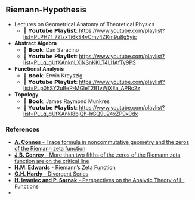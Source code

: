 ## Riemann-Hypothesis

- Lectures on Geometrical Anatomy of Theoretical Physics
  - 🔗 𝗬𝗼𝘂𝘁𝘂𝗯𝗲 𝗣𝗹𝗮𝘆𝗹𝗶𝘀𝘁: https://www.youtube.com/playlist?list=PLPH7f_7ZlzxTi6kS4vCmv4ZKm9u8g5yic
- 𝐀𝐛𝐬𝐭𝐫𝐚𝐜𝐭 𝐀𝐥𝐠𝐞𝐛𝐫𝐚
  - 🔗 𝗕𝗼𝗼𝗸: Dan Saracino
  - 🔗 𝗬𝗼𝘂𝘁𝘂𝗯𝗲 𝗣𝗹𝗮𝘆𝗹𝗶𝘀𝘁: https://www.youtube.com/playlist?list=PLLq_gUfXAnknLXjNSnKKLT4LI1AfTy9PS
- 𝐅𝐮𝐧𝐜𝐭𝐢𝐨𝐧𝐚𝐥 𝐀𝐧𝐚𝐥𝐲𝐬𝐢𝐬
  - 🔗 𝗕𝗼𝗼𝗸: Erwin Kreyszig
  - 🔗 𝗬𝗼𝘂𝘁𝘂𝗯𝗲 𝗣𝗹𝗮𝘆𝗹𝗶𝘀𝘁: https://www.youtube.com/playlist?list=PLp0hSY2uBeP-MGleT2B1vWjXEa_APRc2z
- 𝐓𝐨𝐩𝐨𝐥𝐨𝐠𝐲
  - 🔗 𝗕𝗼𝗼𝗸: James Raymond Munkres
  - 🔗 𝗬𝗼𝘂𝘁𝘂𝗯𝗲 𝗣𝗹𝗮𝘆𝗹𝗶𝘀𝘁: https://www.youtube.com/playlist?list=PLLq_gUfXAnkl8bjQh-hGQ9u24xZP9x0dx

### References

- [**A. Connes** - Trace formula in noncommutative geometry and the zeros of the Riemann zeta function](https://arxiv.org/abs/math/9811068)
- [**J.B. Conrey** - More than two fifths of the zeros of the Riemann zeta function are on the critical line](https://aimath.org/~kaur/publications/24.pdf)
- [**H.M. Edwards** - Riemann’s Zeta Function](http://www.stat.ucla.edu/~ywu/Riemann.pdf)
- [**G.H. Hardy** - Divergent Series](https://sites.math.washington.edu/~morrow/335_17/Hardy-DivergentSeries%202.pdf)
- [**H. Iwaniec and P. Sarnak** - Perspectives on the Analytic Theory of L-Functions](http://web.math.princeton.edu/sarnak/Perspectives%20on%20the%20Analytic%20Theory%20of%20L-functions.pdf)
- []()
